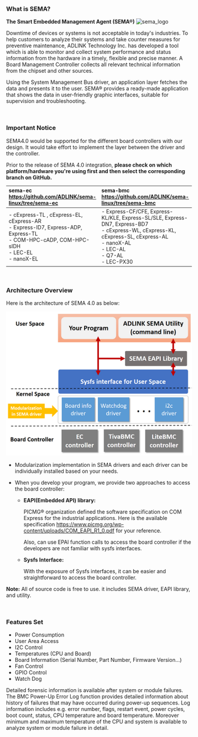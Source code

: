 
### What is SEMA?
<img src="https://cdn.adlinktech.com/webupd/en/Upload/ProductNews/logo_sema.png" alt="sema_logo" width="30%" align="right"  />


**The Smart Embedded Management Agent (SEMA®)**

Downtime of devices or systems is not acceptable in today's industries. To help customers to analyze their systems and take counter measures for preventive maintenance, ADLINK Technology Inc. has developed a tool which is able to monitor and collect system performance and status information from the hardware in a timely, flexible and precise manner. A Board Management Controller collects all relevant technical information from the chipset and other sources.

Using the System Management Bus driver, an application layer fetches the data and presents it to the user. SEMA® provides a ready-made application that shows the data in user-friendly graphic interfaces, suitable for supervision and troubleshooting.

<br>

### Important Notice 

SEMA4.0 would be supported for the different board controllers with our design. It would take effort to implement the layer between the driver and the controller. 

Prior to the release of SEMA 4.0 integration, **please check on which platform/hardware you're using first and then select the corresponding branch on GitHub.**

| sema-ec<br> https://github.com/ADLINK/sema-linux/tree/sema-ec            | sema-bmc<br>https://github.com/ADLINK/sema-linux/tree/sema-bmc |
| :----------------------------------------------------------- | :------------------------------------------------------------ |
| - cExpress-TL , cExpress-EL, cExpress-AR<br>- Express-ID7, Express-ADP, Express-TL <br>- COM-HPC-cADP, COM-HPC-sIDH <br>- LEC-EL <br>- nanoX-EL | - Express-CF/CFE, Express-KL/KLE, Express-SL/SLE, Express-DN7, Express-BD7 <br>- cExpress-WL, cExpress-KL, cExpress-SL, cExpress-AL<br>- nanoX-AL<br>- LEC-AL<br>- Q7-AL<br>- LEC-PX30 |

<br>

### Architecture Overview 

Here is the architecture of SEMA 4.0 as below:

 

![image-20220422162134957](Readme.assets/image-20220422162134957.png)
 



* Modularization implementation in SEMA drivers and each driver can be individually installed based on your needs.

* When you develop your program,  we provide two approaches to access the board controller:

  * **EAPI(Embedded API) library:**  

    PICMG® organization defined the software specification on COM Express for the industrial applications. Here is the available specification https://www.picmg.org/wp-content/uploads/COM_EAPI_R1_0.pdf for your reference.

    Also, can use EPAI function calls to access the board controller if the developers are not familiar with sysfs interfaces.

  * **Sysfs Interface:** 

    With the exposure of Sysfs interfaces, it can be easier and straightforward to access the board controller.  

    

**Note:** All of source code is free to use. it includes SEMA driver, EAPI library, and utility. 

<br>


### Features Set

* Power Consumption
* User Area Access
* I2C Control 
* Temperatures (CPU and Board)
* Board Information (Serial Number, Part Number, Firmware Version...)
* Fan Control
* GPIO Control 
* Watch Dog  


Detailed forensic information is available after system or module failures. The BMC Power-Up Error Log function provides detailed information about history of failures that may have occurred during power-up sequences. Log information includes e.g. error number, flags, restart event, power cycles, boot count, status, CPU temperature and board temperature. Moreover minimum and maximum temperature of the CPU and system is available to analyze system or module failure in detail.






#### 
